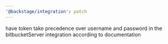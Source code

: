 ```yaml
---
'@backstage/integration': patch
---
```


have token take precedence over username and password in the bitbucketServer integration according to documentation

